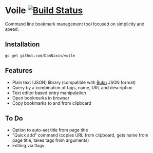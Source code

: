 # Voile [![Build Status](https://travis-ci.org/DanNixon/voile.svg?branch=master)](https://travis-ci.org/DanNixon/voile)

Command line bookmark management tool focused on simplicity and speed.

## Installation

```
go get github.com/DanNixon/voile
```

## Features

- Plain text (JSON) library (compatible with [Buku](https://github.com/jarun/buku) JSON format)
- Query by a combination of tags, name, URL and description
- Text editor based entry manipulation
- Open bookmarks in browser
- Copy bookmarks to and from clipboard

## To Do

- Option to auto-set title from page title
- "Quick add" command (copies URL from clipboard, gets name from page title, takes tags from arguments)
- Editing via flags

